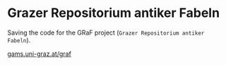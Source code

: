 # Grazer Repositorium antiker Fabeln
Saving the code for the GRaF project (`Grazer Repositorium antiker Fabeln`). 

[gams.uni-graz.at/graf](gams.uni-graz.at/graf) 
